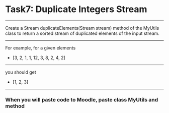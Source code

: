 # Task7: Duplicate Integers Stream

---
Create a Stream<Integer> duplicateElements(Stream<Integer> stream) method
of the MyUtils class to return a sorted stream of duplicated elements of the input stream.

---
For example, for a given elements
* [3, 2, 1, 1, 12, 3, 8, 2, 4, 2]

---
you should get
* [1, 2, 3]

---
### When you will paste code to Moodle, paste class MyUtils and method